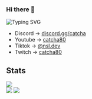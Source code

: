 ### Hi there 👋

<img src="" alt="Typing SVG" data-canonical-src="https://readme-typing-svg.herokuapp.com?color=4322F7&amp;background=3000FF08&amp;center=true&amp;vCenter=true&amp;lines=Join+discord.gg/catcha;If+you+like+my+content+sub+to+me<3e" style="max-width: 100%;">

 - Discord -> <a href="https://discord.gg/catcha">discord.gg/catcha</a>
 - Youtube -> <a href="https://www.youtube.com/channel/UCoNVWCMYp8Fs50wPeefw_7A">catcha80</a>
 - Tiktok  -> <a href="https://www.tiktok.com/@nsl.dev">@nsl.dev</a> 
 - Twitch  -> <a href="https://twitch.tv/catcha80">catcha80</a> 

## Stats

<div>
<img src="https://profile-counter.glitch.me/catcha8/count.svg"><br>
<img src="https://github-readme-stats.vercel.app/api?username=catcha8&&show_icons=true&title_color=ffffff&icon_color=bb2acf&text_color=daf7dc&bg_color=151515">
<img src="https://github-readme-stats-eight-theta.vercel.app/api/top-langs/?username=catcha8&layout=compact&langs_count=8&theme=react&locale=fr">
</div>
